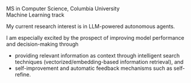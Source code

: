 <!---
N-G-Asker/N-G-Asker is a ✨ special ✨ repository because its `README.md` (this file) appears on your GitHub profile.
You can click the Preview link to take a look at your changes.
--->
MS in Computer Science, Columbia University  
Machine Learning track

My current research interest is in LLM-powered autonomous agents.

I am especially excited by the prospect of improving model performance and decision-making through 

- providing relevant information as context through intelligent search techniques (vectorized/embedding-based information retrieval), and
- self-improvement and automatic feedback mechanisms such as self-refine.
